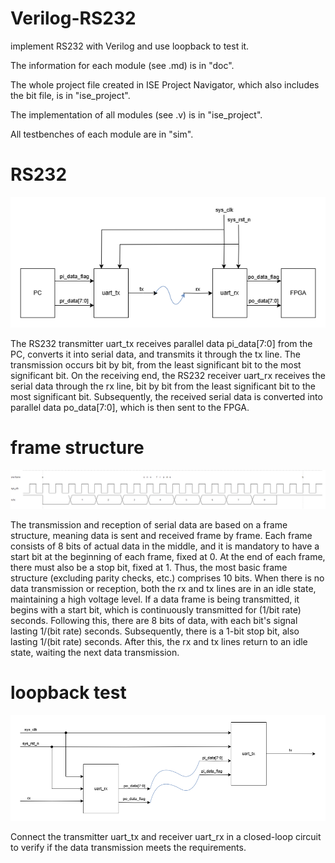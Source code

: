 # Verilog-RS232
implement RS232 with Verilog and use loopback to test it.

The information for each module (see .md) is in "doc".

The whole project file created in ISE Project Navigator, which also includes the bit file,  is in "ise_project".

The implementation of all modules (see .v) is in "ise_project".

All testbenches of each module are in "sim".

# RS232
![rs232_module](https://github.com/KaihaoYuHW/Verilog-RS232/blob/main/doc/rs232_module.png)

The RS232 transmitter uart_tx receives parallel data pi_data[7:0] from the PC, converts it into serial data, and transmits it through the tx line. The transmission occurs bit by bit, from the least significant bit to the most significant bit. On the receiving end, the RS232 receiver uart_rx receives the serial data through the rx line, bit by bit from the least significant bit to the most significant bit. Subsequently, the received serial data is converted into parallel data po_data[7:0], which is then sent to the FPGA.
# frame structure
![rs232_frame_structure](https://github.com/KaihaoYuHW/Verilog-RS232/blob/main/doc/rs232_frame_structure.bmp)

The transmission and reception of serial data are based on a frame structure, meaning data is sent and received frame by frame. Each frame consists of 8 bits of actual data in the middle, and it is mandatory to have a start bit at the beginning of each frame, fixed at 0. At the end of each frame, there must also be a stop bit, fixed at 1. Thus, the most basic frame structure (excluding parity checks, etc.) comprises 10 bits. When there is no data transmission or reception, both the rx and tx lines are in an idle state, maintaining a high voltage level. If a data frame is being transmitted, it begins with a start bit, which is continuously transmitted for (1/bit rate) seconds. Following this, there are 8 bits of data, with each bit's signal lasting 1/(bit rate) seconds. Subsequently, there is a 1-bit stop bit, also lasting 1/(bit rate) seconds. After this, the rx and tx lines return to an idle state, waiting the next data transmission.
# loopback test
![rs232_loopback](https://github.com/KaihaoYuHW/Verilog-RS232/blob/main/doc/rs232_loopback.png)

Connect the transmitter uart_tx and receiver uart_rx in a closed-loop circuit to verify if the data transmission meets the requirements.
